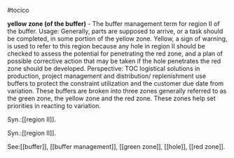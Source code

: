 #tocico

<b>yellow zone (of the buffer)</b> -  The buffer management term for region II of the buffer.
Usage: Generally, parts are supposed to arrive, or a task should be completed, in some portion of the yellow zone. Yellow, a sign of warning, is used to refer to this region because any hole in region II should be checked to assess the potential for penetrating the red zone, and a plan of possible corrective action that may be taken if the hole penetrates the red zone should be developed. Perspective: TOC logistical solutions in production, project management and distribution/ replenishment use buffers to protect the constraint utilization and the customer due date from variation. These buffers are broken into three zones generally referred to as the green zone, the yellow zone and the red zone. These zones help set priorities in reacting to variation. 

Syn.:[[region II]].

Syn.:[[region II]].



See:[[buffer]], [[buffer management]], [[green zone]], [[hole]], [[red zone]].
